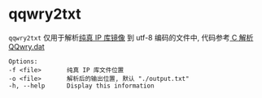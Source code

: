 # qqwry2txt
`qqwry2txt` 仅用于解析[纯真 IP 库镜像](https://github.com/wisdomfusion/qqwry.dat) 到 utf-8 编码的文件中, 代码参考[ C 解析 QQwry.dat](https://www.iteye.com/blog/hzy3774-1851364)


```
Options:
-f <file>       纯真 IP 库文件位置
-o <file>       解析后的输出位置, 默认 "./output.txt"
-h, --help      Display this information
```

